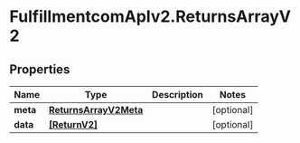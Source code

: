 # FulfillmentcomApIv2.ReturnsArrayV2

## Properties
Name | Type | Description | Notes
------------ | ------------- | ------------- | -------------
**meta** | [**ReturnsArrayV2Meta**](ReturnsArrayV2Meta.md) |  | [optional] 
**data** | [**[ReturnV2]**](ReturnV2.md) |  | [optional] 

